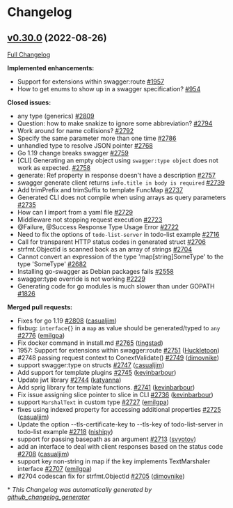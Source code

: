 # Changelog

## [v0.30.0](https://github.com/go-swagger/go-swagger/tree/v0.30.0) (2022-08-26)

[Full Changelog](https://github.com/go-swagger/go-swagger/compare/v0.29.0...v0.30.0)

**Implemented enhancements:**

- Support for extensions within swagger:route [\#1957](https://github.com/go-swagger/go-swagger/issues/1957)
- How to get enums to show up in a swagger specification? [\#954](https://github.com/go-swagger/go-swagger/issues/954)

**Closed issues:**

- any type \(generics\) [\#2809](https://github.com/go-swagger/go-swagger/issues/2809)
- Question: how to make snakize to ignore some abbreviation? [\#2794](https://github.com/go-swagger/go-swagger/issues/2794)
- Work around for name collisions? [\#2792](https://github.com/go-swagger/go-swagger/issues/2792)
- Specify the same parameter more than one time [\#2786](https://github.com/go-swagger/go-swagger/issues/2786)
- unhandled type to resolve JSON pointer [\#2768](https://github.com/go-swagger/go-swagger/issues/2768)
- Go 1.19 change breaks swagger [\#2759](https://github.com/go-swagger/go-swagger/issues/2759)
- \[CLI\] Generating an empty object using `swagger:type object` does not work as expected. [\#2758](https://github.com/go-swagger/go-swagger/issues/2758)
- generate: Ref property in response doesn't have a description [\#2757](https://github.com/go-swagger/go-swagger/issues/2757)
- swagger generate client returns `info.title in body is required` [\#2739](https://github.com/go-swagger/go-swagger/issues/2739)
- Add trimPrefix and trimSuffix to template FuncMap [\#2737](https://github.com/go-swagger/go-swagger/issues/2737)
- Generated CLI does not compile when using arrays as query parameters [\#2735](https://github.com/go-swagger/go-swagger/issues/2735)
- How can I import from a yaml file [\#2729](https://github.com/go-swagger/go-swagger/issues/2729)
- Middleware not stopping request execution [\#2723](https://github.com/go-swagger/go-swagger/issues/2723)
- @Failure, @Success Response Type Usage Error [\#2722](https://github.com/go-swagger/go-swagger/issues/2722)
- Need to fix the options of `todo-list-server` in todo-list example [\#2716](https://github.com/go-swagger/go-swagger/issues/2716)
- Call for transparent HTTP status codes in generated struct [\#2706](https://github.com/go-swagger/go-swagger/issues/2706)
- strfmt.ObjectId is scanned back as an array of strings [\#2704](https://github.com/go-swagger/go-swagger/issues/2704)
- Cannot convert an expression of the type 'map\[string\]SomeType' to the type 'SomeType' [\#2682](https://github.com/go-swagger/go-swagger/issues/2682)
- Installing go-swagger as Debian packages fails [\#2558](https://github.com/go-swagger/go-swagger/issues/2558)
- swagger:type override is not working [\#2229](https://github.com/go-swagger/go-swagger/issues/2229)
- Generating code for go modules is much slower than under GOPATH [\#1826](https://github.com/go-swagger/go-swagger/issues/1826)

**Merged pull requests:**

- Fixes for go 1.19 [\#2808](https://github.com/go-swagger/go-swagger/pull/2808) ([casualjim](https://github.com/casualjim))
- fixbug: `interface{}` in a `map` as value should be generated/typed to `any` [\#2776](https://github.com/go-swagger/go-swagger/pull/2776) ([emilgpa](https://github.com/emilgpa))
- Fix docker command in install.md [\#2765](https://github.com/go-swagger/go-swagger/pull/2765) ([tingstad](https://github.com/tingstad))
- 1957: Support for extensions within swagger:route [\#2751](https://github.com/go-swagger/go-swagger/pull/2751) ([Huckletoon](https://github.com/Huckletoon))
- \#2748 passing request context to ConextValidate\(\) [\#2749](https://github.com/go-swagger/go-swagger/pull/2749) ([dimovnike](https://github.com/dimovnike))
- support swagger:type on structs [\#2747](https://github.com/go-swagger/go-swagger/pull/2747) ([casualjim](https://github.com/casualjim))
- Add support for template plugins [\#2745](https://github.com/go-swagger/go-swagger/pull/2745) ([kevinbarbour](https://github.com/kevinbarbour))
- Update jwt library [\#2744](https://github.com/go-swagger/go-swagger/pull/2744) ([katyanna](https://github.com/katyanna))
- Add sprig library for template functions. [\#2741](https://github.com/go-swagger/go-swagger/pull/2741) ([kevinbarbour](https://github.com/kevinbarbour))
- Fix issue assigning slice pointer to slice in CLI [\#2736](https://github.com/go-swagger/go-swagger/pull/2736) ([kevinbarbour](https://github.com/kevinbarbour))
- support `MarshalText` in custom type [\#2727](https://github.com/go-swagger/go-swagger/pull/2727) ([emilgpa](https://github.com/emilgpa))
- fixes using indexed property for accessing additional properties [\#2725](https://github.com/go-swagger/go-swagger/pull/2725) ([casualjim](https://github.com/casualjim))
- Update the option --tls-certificate-key to --tls-key of todo-list-server in todo-list example [\#2718](https://github.com/go-swagger/go-swagger/pull/2718) ([nishipy](https://github.com/nishipy))
- support for passing basepath as an argument [\#2713](https://github.com/go-swagger/go-swagger/pull/2713) ([svyotov](https://github.com/svyotov))
- add an interface to deal with client responses based on the status code [\#2708](https://github.com/go-swagger/go-swagger/pull/2708) ([casualjim](https://github.com/casualjim))
- support key non-string in map if the key implements TextMarshaler interface [\#2707](https://github.com/go-swagger/go-swagger/pull/2707) ([emilgpa](https://github.com/emilgpa))
- \#2704 codescan fix for strfmt.ObjectId [\#2705](https://github.com/go-swagger/go-swagger/pull/2705) ([dimovnike](https://github.com/dimovnike))



\* *This Changelog was automatically generated by [github_changelog_generator](https://github.com/github-changelog-generator/github-changelog-generator)*
